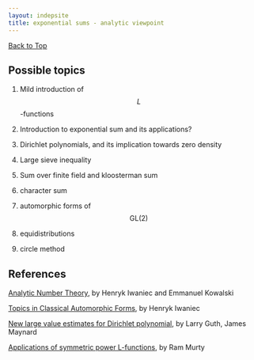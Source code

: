 ```yaml
---
layout: indepsite
title: exponential sums - analytic viewpoint
---
```


[Back to Top](../expsum.md)


## Possible topics

1. Mild introduction of $$L$$-functions

2. Introduction to exponential sum and its applications?

4. Dirichlet polynomials, and its implication towards zero density

5. Large sieve inequality

6. Sum over finite field and kloosterman sum

7. character sum

8. automorphic forms of $$\mathrm{GL}(2)$$

9. equidistributions

10. circle method


## References

[Analytic Number Theory](https://bookstore.ams.org/view?ProductCode=COLL/53), by Henryk Iwaniec and Emmanuel Kowalski

[Topics in Classical Automorphic Forms](https://bookstore.ams.org/gsm-17), by Henryk Iwaniec

[New large value estimates for Dirichlet polynomial](https://arxiv.org/abs/2405.20552), by Larry Guth, James Maynard

[Applications of symmetric power L-functions](https://mast.queensu.ca/~murty/Murty.pdf), by Ram Murty
